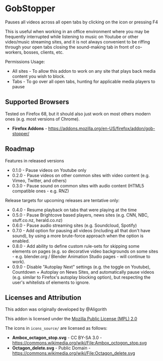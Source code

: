 # GobStopper

Pauses all videos across all open tabs by clicking on the icon or pressing F4

This is useful when working in an office environment where you may be
frequently interrupted while listening to music on Youtube or other
video/music streaming sites, and it is not always convenient to be
riffing through your open tabs closing the sound-making tab in front
of co-workers, bosses, clients, etc.

Permissions Usage:
* All sites - To allow this addon to work on any site that plays back media content
              you wish to block.
* Tabs - To go over all open tabs, hunting for applicable media players to pause


## Supported Browsers

Tested on Firefox 68, but it should also just work on most others
modern ones (e.g. most versions of Chrome).

* **Firefox Addons** - https://addons.mozilla.org/en-US/firefox/addon/gob-stopper/


## Roadmap

Features in released versions

* 0.1.0 - Pause videos on Youtube only
* 0.2.0 - Pause videos on other common sites with video content (e.g. Vimeo, Twitter, and others)
* 0.3.0 - Pause sound on common sites with audio content (HTML5 compatible ones - e.g. RNZ)

Release targets for upcoming releases are tentative only:

* 0.4.0 - Resume playback on tabs that were playing at the time
* 0.5.0 - Pause Brightcove based players, news sites (e.g. CNN, NBC, stuff.co.nz, herald.co.nz)
* 0.6.0 - Pause audio streaming sites (e.g. Soundcloud, Spotify)
* 0.7.0 - Add option for pausing all videos (including all that don't have sound), by using a more brute-force
          approach when the option is enabled.
* 0.8.0 - Add ability to define custom rule-sets for skipping some elements on pages (e.g. so decorative
          video backgrounds on some sites - e.g. blender.org / Blender Animation Studio pages - will continue
          to work).
* 0.9.0 - Disable "Autoplay Next" settings (e.g. the toggle on Youtube), Countdown + Autoplay on News Sites,
          and automatically pause videos (e.g. similar to Firefox's autoplay blocking option), but respecting
          the user's whitelists of elements to ignore.

## Licenses and Attribution

This addon was originally developed by @Aligorith

This addon is licensed under the [Mozilla Public License (MPL) 2.0](https://www.mozilla.org/en-US/MPL/)

The icons in `icons_source/` are licensed as follows:
* **Ambox_octagon_stop.svg** - CC BY-SA 3.0 - https://commons.wikimedia.org/wiki/File:Ambox_octogon_stop.svg
* **Octagon_delete.svg** - Public Domain - https://commons.wikimedia.org/wiki/File:Octagon_delete.svg


